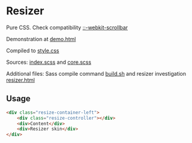 # Resizer

Pure CSS. Check compatibility [::-webkit-scrollbar](https://developer.mozilla.org/en-US/docs/Web/CSS/::-webkit-scrollbar)

Demonstration at [demo.html](./demo.html)

Compiled to [style.css](./style.css) 

Sources: [index.scss](./index.scss) and [core.scss](./core.scss)

Additional files: Sass compile command [build.sh](./build.sh) and resizer investigation [resizer.html](./resizer.html)

## Usage

```html
<div class="resize-container-left">
    <div class="resize-controller"></div>
    <div>Content</div>
    <div>Resizer skin</div>
</div>
```

